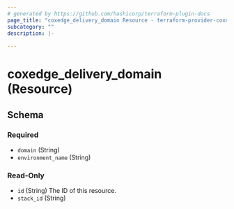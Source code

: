 ```yaml
---
# generated by https://github.com/hashicorp/terraform-plugin-docs
page_title: "coxedge_delivery_domain Resource - terraform-provider-coxedge"
subcategory: ""
description: |-
  
---
```


# coxedge_delivery_domain (Resource)





<!-- schema generated by tfplugindocs -->
## Schema

### Required

- `domain` (String)
- `environment_name` (String)

### Read-Only

- `id` (String) The ID of this resource.
- `stack_id` (String)


